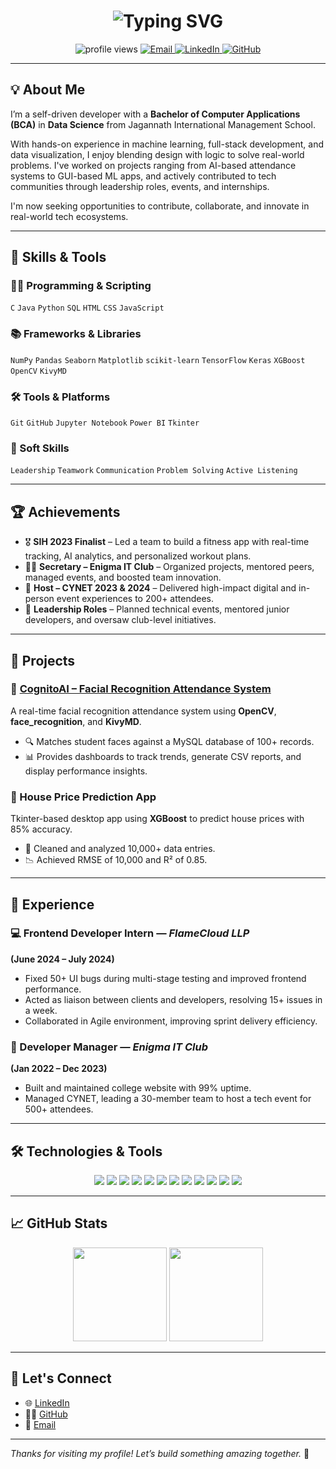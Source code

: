 <!-- Typing animation header -->
<h1 align="center">
  <img src="https://readme-typing-svg.herokuapp.com?font=Fira+Code&weight=700&size=25&pause=1000&color=1F75FE&center=true&vCenter=true&width=1000&lines=Hi+%F0%9F%91%8B%2C+I'm+Prasoon+Tripathi!;ML+Enthusiast+%7C+Aspiring+Data+Analyst+%7C+Open+to+Opportunities;I+love+building+cool+AI+projects+%F0%9F%9A%80" alt="Typing SVG" />
</h1>



<p align="center">
  <img src="https://komarev.com/ghpvc/?username=ProgrammerGuy3009&style=flat-square&color=blue" alt="profile views" />
  <a href="mailto:programmerguy1001@gmail.com">
    <img alt="Email" src="https://img.shields.io/badge/Email-programmerguy1001@gmail.com-red?style=flat-square&logo=gmail">
  </a>
  <a href="https://linkedin.com/in/programmerguy1001">
    <img alt="LinkedIn" src="https://img.shields.io/badge/LinkedIn-Profile-blue?style=flat-square&logo=linkedin">
  </a>
  <a href="https://github.com/ProgrammerGuy3009">
    <img alt="GitHub" src="https://img.shields.io/badge/GitHub-ProgrammerGuy3009-black?style=flat-square&logo=github">
  </a>
</p>

---

## 💡 About Me

I’m a self-driven developer with a **Bachelor of Computer Applications (BCA)** in **Data Science** from Jagannath International Management School.

With hands-on experience in machine learning, full-stack development, and data visualization, I enjoy blending design with logic to solve real-world problems. I've worked on projects ranging from AI-based attendance systems to GUI-based ML apps, and actively contributed to tech communities through leadership roles, events, and internships.

I'm now seeking opportunities to contribute, collaborate, and innovate in real-world tech ecosystems.

---

## 🔧 Skills & Tools

### 👨‍💻 Programming & Scripting
`C` `Java` `Python` `SQL` `HTML` `CSS` `JavaScript`

### 📚 Frameworks & Libraries
`NumPy` `Pandas` `Seaborn` `Matplotlib` `scikit-learn` `TensorFlow` `Keras` `XGBoost` `OpenCV` `KivyMD`

### 🛠️ Tools & Platforms
`Git` `GitHub` `Jupyter Notebook` `Power BI` `Tkinter`  

### 🧠 Soft Skills
`Leadership` `Teamwork` `Communication` `Problem Solving` `Active Listening`

---

## 🏆 Achievements

- 🎖️ **SIH 2023 Finalist** – Led a team to build a fitness app with real-time tracking, AI analytics, and personalized workout plans.
- 🧑‍💼 **Secretary – Enigma IT Club** – Organized projects, mentored peers, managed events, and boosted team innovation.
- 🎤 **Host – CYNET 2023 & 2024** – Delivered high-impact digital and in-person event experiences to 200+ attendees.
- 🏅 **Leadership Roles** – Planned technical events, mentored junior developers, and oversaw club-level initiatives.

---

## 🚀 Projects

### 🔹 [CognitoAI – Facial Recognition Attendance System](https://github.com/ProgrammerGuy3009/CognitoAI)
A real-time facial recognition attendance system using **OpenCV**, **face_recognition**, and **KivyMD**.

- 🔍 Matches student faces against a MySQL database of 100+ records.
- 📊 Provides dashboards to track trends, generate CSV reports, and display performance insights.

### 🔹 House Price Prediction App
Tkinter-based desktop app using **XGBoost** to predict house prices with 85% accuracy.

- 🧹 Cleaned and analyzed 10,000+ data entries.
- 📉 Achieved RMSE of 10,000 and R² of 0.85.

---

## 💼 Experience

### 💻 Frontend Developer Intern — *FlameCloud LLP*  
**(June 2024 – July 2024)**  
- Fixed 50+ UI bugs during multi-stage testing and improved frontend performance.
- Acted as liaison between clients and developers, resolving 15+ issues in a week.
- Collaborated in Agile environment, improving sprint delivery efficiency.

### 🧠 Developer Manager — *Enigma IT Club*  
**(Jan 2022 – Dec 2023)**  
- Built and maintained college website with 99% uptime.
- Managed CYNET, leading a 30-member team to host a tech event for 500+ attendees.

---

## 🛠️ Technologies & Tools

<p align="center">
  <img src="https://img.shields.io/badge/Python-3776AB?style=for-the-badge&logo=python&logoColor=white"/>
  <img src="https://img.shields.io/badge/C-00599C?style=for-the-badge&logo=c&logoColor=white"/>
  <img src="https://img.shields.io/badge/Java-ED8B00?style=for-the-badge&logo=java&logoColor=white"/>
  <img src="https://img.shields.io/badge/SQL-025E8C?style=for-the-badge&logo=sqlite&logoColor=white"/>
  <img src="https://img.shields.io/badge/HTML-E34F26?style=for-the-badge&logo=html5&logoColor=white"/>
  <img src="https://img.shields.io/badge/CSS-1572B6?style=for-the-badge&logo=css3&logoColor=white"/>
  <img src="https://img.shields.io/badge/JavaScript-F7DF1E?style=for-the-badge&logo=javascript&logoColor=black"/>
  <img src="https://img.shields.io/badge/OpenCV-5C3EE8?style=for-the-badge&logo=opencv&logoColor=white"/>
  <img src="https://img.shields.io/badge/Kivy-0C4B33?style=for-the-badge&logo=python&logoColor=white"/>
  <img src="https://img.shields.io/badge/TensorFlow-FF6F00?style=for-the-badge&logo=tensorflow&logoColor=white"/>
  <img src="https://img.shields.io/badge/Keras-D00000?style=for-the-badge&logo=keras&logoColor=white"/>
  <img src="https://img.shields.io/badge/PowerBI-F2C811?style=for-the-badge&logo=powerbi&logoColor=black"/>
</p>

---

## 📈 GitHub Stats

<p align="center">
  <img src="https://github-readme-stats.vercel.app/api?username=ProgrammerGuy3009&show_icons=true&theme=tokyonight" height="150"/>
  <img src="https://github-readme-stats.vercel.app/api/top-langs/?username=ProgrammerGuy3009&layout=compact&theme=tokyonight" height="150"/>
</p>

---

## 🔗 Let's Connect

- 🌐 [LinkedIn](https://linkedin.com/in/programmerguy1001)
- 🧑‍💻 [GitHub](https://github.com/ProgrammerGuy3009)
- 📧 [Email](mailto:programmerguy1001@gmail.com)

---

*Thanks for visiting my profile! Let’s build something amazing together.* 🚀
